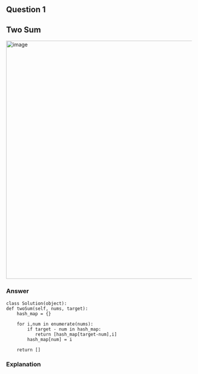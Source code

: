 ## Question 1
## Two Sum
<img width="647" alt="image" src="https://github.com/vaish0825/leetcode-python-easy/assets/171915053/928509a3-0988-43a3-b9ed-6029897899c2">

### Answer
    class Solution(object):
    def twoSum(self, nums, target):
        hash_map = {}
        
        for i,num in enumerate(nums):
            if target - num in hash_map:
               return [hash_map[target-num],i]
            hash_map[num] = i

        return []
### Explanation












